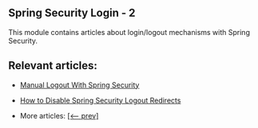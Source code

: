 ## Spring Security Login - 2

This module contains articles about login/logout mechanisms with Spring Security.

## Relevant articles:

- [Manual Logout With Spring Security]()
- [How to Disable Spring Security Logout Redirects]()

- More articles: [[<-- prev]](../spring-security-web-login-1/README.md)